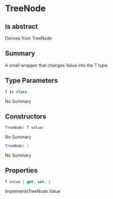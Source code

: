 # TreeNode<T>

## Is abstract
Derives from TreeNode

## Summary

A small wrapper that changes Value into the T type.
## Type Parameters

```c#
T is class, 
```
No Summary
## Constructors

```c#
TreeNode( T value) 
```
No Summary
```c#
TreeNode( ) 
```
No Summary
## Properties

```c#
T Value { get; set; } 
```
ImplementsTreeNode.Value
